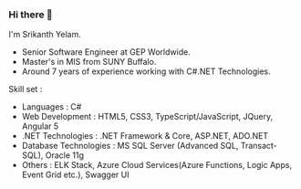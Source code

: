 ### Hi there 👋

I'm Srikanth Yelam.

- Senior Software Engineer at GEP Worldwide.
- Master's in MIS from SUNY Buffalo.
- Around 7 years of experience working with C#.NET Technologies.

Skill set :
- Languages : C#
- Web Development : HTML5, CSS3, TypeScript/JavaScript, JQuery, Angular 5
- .NET Technologies : .NET Framework & Core, ASP.NET, ADO.NET
- Database Technologies : MS SQL Server (Advanced SQL, Transact-SQL), Oracle 11g
- Others : ELK Stack, Azure Cloud Services(Azure Functions, Logic Apps, Event Grid etc.), Swagger UI
